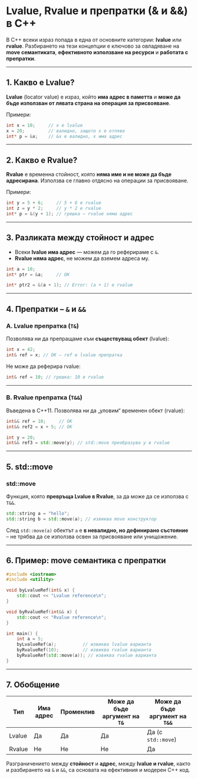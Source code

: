 # Lvalue, Rvalue и препратки (& и &&) в C++

В C++ всеки израз попада в една от основните категории: **lvalue** или **rvalue**. Разбирането на тези концепции е ключово за овладяване на **move семантиката**, **ефективното използване на ресурси** и **работата с препратки**.

---

## 1. Какво е Lvalue?

**Lvalue** (locator value) е израз, който **има адрес в паметта** и **може да бъде използван от лявата страна на операция за присвояване**.

Примери:

```cpp
int x = 10;     // x е lvalue
x = 20;         // валидно, защото x е отляво
int* p = &x;    // &x е валидно, x има адрес
```

---

## 2. Какво е Rvalue?

**Rvalue** е временна стойност, която **няма име и не може да бъде адресирана**. Използва се главно отдясно на операции за присвояване.

Примери:

```cpp
int y = 5 + 6;     // 5 + 6 е rvalue
int z = y * 2;     // y * 2 е rvalue
int* p = &(y + 1); // грешка – rvalue няма адрес
```

---

## 3. Разликата между стойност и адрес

- Всеки **lvalue има адрес** — можем да го реферираме с `&`.
- **Rvalue няма адрес**, не можем да вземем адреса му.

```cpp
int a = 10;
int* ptr = &a;     // OK

int* ptr2 = &(a + 1); // Error: (a + 1) е rvalue
```

---

## 4. Препратки – `&` и `&&`

### A. Lvalue препратка (`T&`)

Позволява ни да препращаме към **съществуващ обект** (lvalue):

```cpp
int x = 42;
int& ref = x; // OK – ref е lvalue препратка
```

Не може да реферира rvalue:

```cpp
int& ref = 10; // грешка: 10 е rvalue
```

---

### B. Rvalue препратка (`T&&`)

Въведена в C++11. Позволява ни да „уловим“ временен обект (rvalue):

```cpp
int&& ref = 10;     // OK
int&& ref2 = x + 5; // OK

int y = 20;
int&& ref3 = std::move(y); // std::move преобразува y в rvalue
```

---

## 5. std::move

### std::move

Функция, която **превръща Lvalue в Rvalue**, за да може да се използва с `T&&`.

```cpp
std::string a = "hello";
std::string b = std::move(a); // извиква move конструктор
```

След `std::move(a)` обектът `a` е **в невалидно, но дефинирано състояние** – не трябва да се използва освен за присвояване или унищожение.

---

## 6. Пример: move семантика с препратки

```cpp
#include <iostream>
#include <utility>

void byLvalueRef(int& x) {
    std::cout << "Lvalue reference\n";
}

void byRvalueRef(int&& x) {
    std::cout << "Rvalue reference\n";
}

int main() {
    int a = 5;
    byLvalueRef(a);          // извиква lvalue варианта
    byRvalueRef(10);         // извиква rvalue варианта
    byRvalueRef(std::move(a)); // извиква rvalue варианта
}
```

---

## 7. Обобщение

| Тип    | Има адрес | Променлив | Може да бъде аргумент на `T&` | Може да бъде аргумент на `T&&` |
| ------ | --------- | --------- | ----------------------------- | ------------------------------ |
| Lvalue | Да        | Да        | Да                            | Да (с `std::move`)             |
| Rvalue | Не        | Не        | Не                            | Да                             |

Разграничението между **стойност** и **адрес**, между **lvalue и rvalue**, както и разбирането на `&` и `&&`, са основата на ефективния и модерен C++ код.
